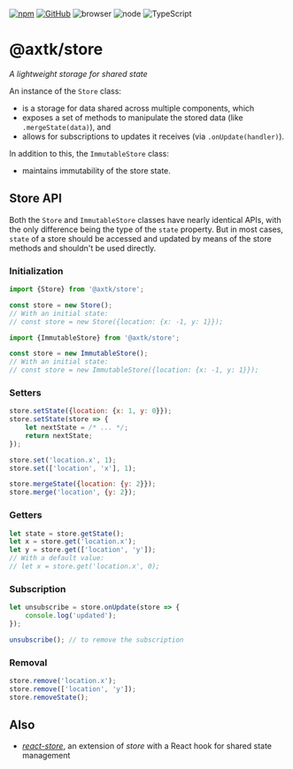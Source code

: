 [![npm](https://img.shields.io/npm/v/@axtk/store?labelColor=royalblue&color=royalblue&style=flat-square)](https://www.npmjs.com/package/@axtk/store) [![GitHub](https://img.shields.io/badge/-GitHub-royalblue?labelColor=royalblue&color=royalblue&style=flat-square&logo=github)](https://github.com/axtk/store) ![browser](https://img.shields.io/badge/browser-✓-345?labelColor=345&color=345&style=flat-square) ![node](https://img.shields.io/badge/node-✓-345?labelColor=345&color=345&style=flat-square) ![TypeScript](https://img.shields.io/badge/TypeScript-✓-345?labelColor=345&color=345&style=flat-square)

# @axtk/store

_A lightweight storage for shared state_

An instance of the `Store` class:
- is a storage for data shared across multiple components, which
- exposes a set of methods to manipulate the stored data (like `.mergeState(data)`), and
- allows for subscriptions to updates it receives (via `.onUpdate(handler)`).

In addition to this, the `ImmutableStore` class:
- maintains immutability of the store state.

## Store API

Both the `Store` and `ImmutableStore` classes have nearly identical APIs, with the only difference being the type of the `state` property. But in most cases, `state` of a store should be accessed and updated by means of the store methods and shouldn't be used directly.

### Initialization

```js
import {Store} from '@axtk/store';

const store = new Store();
// With an initial state:
// const store = new Store({location: {x: -1, y: 1}});
```

```js
import {ImmutableStore} from '@axtk/store';

const store = new ImmutableStore();
// With an initial state:
// const store = new ImmutableStore({location: {x: -1, y: 1}});
```

### Setters

```js
store.setState({location: {x: 1, y: 0}});
store.setState(store => {
    let nextState = /* ... */;
    return nextState;
});
```

```js
store.set('location.x', 1);
store.set(['location', 'x'], 1);
```

```js
store.mergeState({location: {y: 2}});
store.merge('location', {y: 2});
```

### Getters

```js
let state = store.getState();
let x = store.get('location.x');
let y = store.get(['location', 'y']);
// With a default value:
// let x = store.get('location.x', 0);
```

### Subscription

```js
let unsubscribe = store.onUpdate(store => {
    console.log('updated');
});
```

```js
unsubscribe(); // to remove the subscription
```

### Removal

```js
store.remove('location.x');
store.remove(['location', 'y']);
store.removeState();
```

## Also

- *[react-store](https://github.com/axtk/react-store)*, an extension of *store* with a React hook for shared state management
